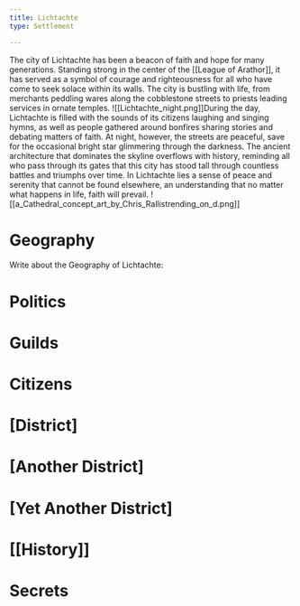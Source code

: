 ```yaml
---
title: Lichtachte
type: Settlement

---
```


 
 The city of Lichtachte has been a beacon of faith and hope for many generations. Standing strong in the center of the [[League of Arathor]], it has served as a symbol of courage and righteousness for all who have come to seek solace within its walls. The city is bustling with life, from merchants peddling wares along the cobblestone streets to priests leading services in ornate temples.
  ![[Lichtachte_night.png]]During the day, Lichtachte is filled with the sounds of its citizens laughing and singing hymns, as well as people gathered around bonfires sharing stories and debating matters of faith. At night, however, the streets are peaceful, save for the occasional bright star glimmering through the darkness. The ancient architecture that dominates the skyline overflows with history, reminding all who pass through its gates that this city has stood tall through countless battles and triumphs over time. In Lichtachte lies a sense of peace and serenity that cannot be found elsewhere, an understanding that no matter what happens in life, faith will prevail. 
 ![[a_Cathedral_concept_art_by_Chris_Rallistrending_on_d.png]]
# Geography
Write about the Geography of Lichtachte:

# Politics

# Guilds

# Citizens

# [District]

# [Another District]

# [Yet Another District]

# [[History]]

# Secrets
